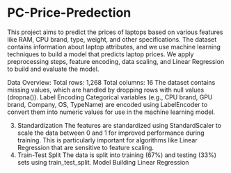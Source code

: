 # PC-Price-Predection
This project aims to predict the prices of laptops based on various features like RAM, CPU brand, type, weight, and other specifications. The dataset contains information about laptop attributes, and we use machine learning techniques to build a model that predicts laptop prices. We apply preprocessing steps, feature encoding, data scaling, and Linear Regression to build and evaluate the model.

Data Overview:
Total rows: 1,268
Total columns: 16
The dataset contains missing values, which are handled by dropping rows with null values (dropna()).
Label Encoding
Categorical variables (e.g., CPU brand, GPU brand, Company, OS, TypeName) are encoded using LabelEncoder to convert them into numeric values for use in the machine learning model.

3. Standardization
The features are standardized using StandardScaler to scale the data between 0 and 1 for improved performance during training. This is particularly important for algorithms like Linear Regression that are sensitive to feature scaling.
4. Train-Test Split
The data is split into training (67%) and testing (33%) sets using train_test_split.
Model Building
Linear Regression
